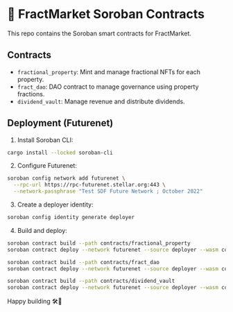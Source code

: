 
# 🌳 FractMarket Soroban Contracts

This repo contains the Soroban smart contracts for FractMarket.

## Contracts

- `fractional_property`: Mint and manage fractional NFTs for each property.
- `fract_dao`: DAO contract to manage governance using property fractions.
- `dividend_vault`: Manage revenue and distribute dividends.

## Deployment (Futurenet)

1. Install Soroban CLI:

```bash
cargo install --locked soroban-cli
```

2. Configure Futurenet:

```bash
soroban config network add futurenet \
  --rpc-url https://rpc-futurenet.stellar.org:443 \
  --network-passphrase "Test SDF Future Network ; October 2022"
```

3. Create a deployer identity:

```bash
soroban config identity generate deployer
```

4. Build and deploy:

```bash
soroban contract build --path contracts/fractional_property
soroban contract deploy --network futurenet --source deployer --wasm contracts/fractional_property/target/wasm32-unknown-unknown/release/fractional_property.wasm

soroban contract build --path contracts/fract_dao
soroban contract deploy --network futurenet --source deployer --wasm contracts/fract_dao/target/wasm32-unknown-unknown/release/fract_dao.wasm

soroban contract build --path contracts/dividend_vault
soroban contract deploy --network futurenet --source deployer --wasm contracts/dividend_vault/target/wasm32-unknown-unknown/release/dividend_vault.wasm
```

Happy building 🛠️🚀

